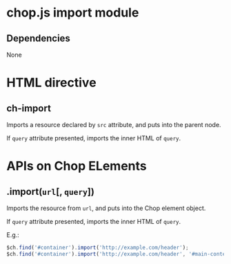 chop.js import module
=====================

Dependencies
------------

None

HTML directive
==============

ch-import
----------

Imports a resource declared by `src` attribute, and puts into the parent node.

If `query` attribute presented, imports the inner HTML of `query`.

APIs on Chop ELements
=====================

.import(`url`[, `query`])
--------------

Imports the resource from `url`, and puts into the Chop element object.

If `query` attribute presented, imports the inner HTML of `query`.

E.g.:

~~~javascript
$ch.find('#container').import('http://example.com/header');
$ch.find('#container').import('http://example.com/header', '#main-content');
~~~


